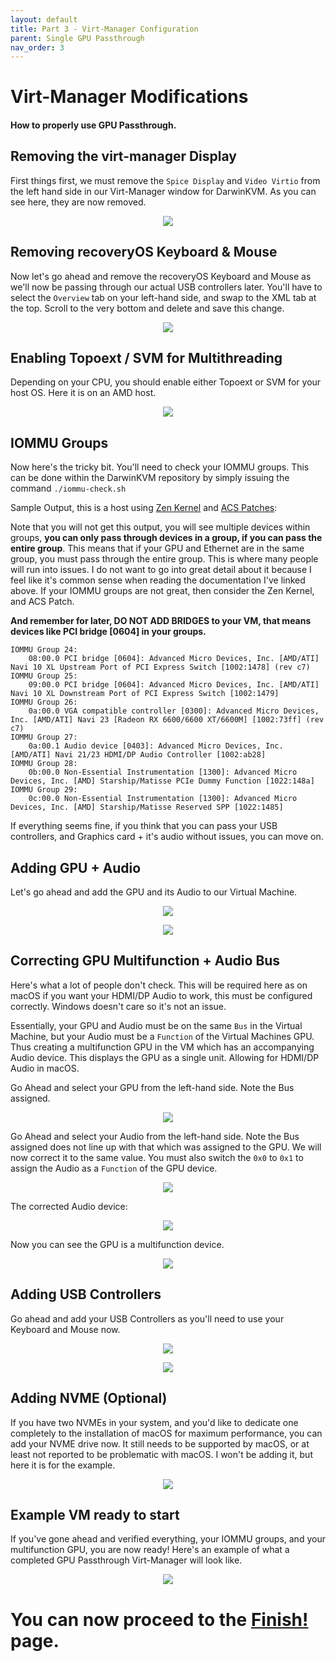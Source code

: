 ```yaml
---
layout: default
title: Part 3 - Virt-Manager Configuration
parent: Single GPU Passthrough
nav_order: 3
---
```


# Virt-Manager Modifications
#### How to properly use GPU Passthrough.

## Removing the virt-manager Display

First things first, we must remove the ``Spice Display`` and ``Video Virtio`` from the left hand side in our Virt-Manager window for DarwinKVM. As you can see here, they are now removed.

<p align="center">
  <img src="../../assets/VManGPUPassthroughRemoveVirtIODisplay.png">
</p>

## Removing recoveryOS Keyboard & Mouse

Now let's go ahead and remove the recoveryOS Keyboard and Mouse as we'll now be passing through our actual USB controllers later. You'll have to select the ``Overview`` tab on your left-hand side, and swap to the XML tab at the top. Scroll to the very bottom and delete and save this change.

<p align="center">
  <img src="../../assets/VManGPUPassthroughRemoveRecoveryKBM.png">
</p>

## Enabling Topoext / SVM for Multithreading

Depending on your CPU, you should enable either Topoext or SVM for your host OS. Here it is on an AMD host.

<p align="center">
  <img src="../../assets/VManGPUPassthroughAddMultithreading.png">
</p>

## IOMMU Groups

Now here's the tricky bit. You'll need to check your IOMMU groups. This can be done within the DarwinKVM repository by simply issuing the command ``./iommu-check.sh``

Sample Output, this is a host using [Zen Kernel](https://github.com/zen-kernel/zen-kernel) and [ACS Patches](https://wiki.archlinux.org/title/PCI_passthrough_via_OVMF#Bypassing_the_IOMMU_groups_(ACS_override_patch)):

Note that you will not get this output, you will see multiple devices within groups, <b>you can only pass through devices in a group, if you can pass the entire group</b>. This means that if your GPU and Ethernet are in the same group, you must pass through the entire group. This is where many people will run into issues. I do not want to go into great detail about it because I feel like it's common sense when reading the documentation I've linked above. If your IOMMU groups are not great, then consider the Zen Kernel, and ACS Patch.

<b>And remember for later, DO NOT ADD BRIDGES to your VM, that means devices like PCI bridge [0604] in your groups. </b>

```
IOMMU Group 24:
	08:00.0 PCI bridge [0604]: Advanced Micro Devices, Inc. [AMD/ATI] Navi 10 XL Upstream Port of PCI Express Switch [1002:1478] (rev c7)
IOMMU Group 25:
	09:00.0 PCI bridge [0604]: Advanced Micro Devices, Inc. [AMD/ATI] Navi 10 XL Downstream Port of PCI Express Switch [1002:1479]
IOMMU Group 26:
	0a:00.0 VGA compatible controller [0300]: Advanced Micro Devices, Inc. [AMD/ATI] Navi 23 [Radeon RX 6600/6600 XT/6600M] [1002:73ff] (rev c7)
IOMMU Group 27:
	0a:00.1 Audio device [0403]: Advanced Micro Devices, Inc. [AMD/ATI] Navi 21/23 HDMI/DP Audio Controller [1002:ab28]
IOMMU Group 28:
	0b:00.0 Non-Essential Instrumentation [1300]: Advanced Micro Devices, Inc. [AMD] Starship/Matisse PCIe Dummy Function [1022:148a]
IOMMU Group 29:
	0c:00.0 Non-Essential Instrumentation [1300]: Advanced Micro Devices, Inc. [AMD] Starship/Matisse Reserved SPP [1022:1485]
```

If everything seems fine, if you think that you can pass your USB controllers, and Graphics card + it's audio without issues, you can move on.

## Adding GPU + Audio

Let's go ahead and add the GPU and its Audio to our Virtual Machine.

<p align="center">
  <img src="../../assets/VManGPUPassthroughAddGPU.png">
</p>

<p align="center">
  <img src="../../assets/VManGPUPassthroughAddGPUAudio.png">
</p>

## Correcting GPU Multifunction + Audio Bus

Here's what a lot of people don't check. This will be required here as on macOS if you want your HDMI/DP Audio to work, this must be configured correctly. Windows doesn't care so it's not an issue.

Essentially, your GPU and Audio must be on the same ``Bus`` in the Virtual Machine, but your Audio must be a ``Function`` of the Virtual Machines GPU. Thus creating a multifunction GPU in the VM which has an accompanying Audio device. This displays the GPU as a single unit. Allowing for HDMI/DP Audio in macOS.


Go Ahead and select your GPU from the left-hand side. Note the Bus assigned.

<p align="center">
  <img src="../../assets/VManGPUPassthroughFindGPUBus.png">
</p>

Go Ahead and select your Audio from the left-hand side. Note the Bus assigned does not line up with that which was assigned to the GPU. We will now correct it to the same value. You must also switch the ``0x0`` to ``0x1`` to assign the Audio as a ``Function`` of the GPU device.

<p align="center">
  <img src="../../assets/VManGPUPassthroughCorrectAudioBusBefore.png">
</p>

The corrected Audio device:

<p align="center">
  <img src="../../assets/VManGPUPassthroughCorrectAudioBusAfter.png">
</p>

Now you can see the GPU is a multifunction device.

<p align="center">
  <img src="../../assets/VManGPUPassthroughCorrectedGPUMultifunction.png">
</p>

## Adding USB Controllers

Go ahead and add your USB Controllers as you'll need to use your Keyboard and Mouse now.

<p align="center">
  <img src="../../assets/VManGPUPassthroughAddUSBController1.png">
</p>

<p align="center">
  <img src="../../assets/VManGPUPassthroughAddUSBController2.png">
</p>

## Adding NVME (Optional)

If you have two NVMEs in your system, and you'd like to dedicate one completely to the installation of macOS for maximum performance, you can add your NVME drive now. It still needs to be supported by macOS, or at least not reported to be problematic with macOS. I won't be adding it, but here it is for the example.

<p align="center">
  <img src="../../assets/VManGPUPassthroughAddNVME.png">
</p>

## Example VM ready to start

If you've gone ahead and verified everything, your IOMMU groups, and your multifunction GPU, you are now ready! Here's an example of what a completed GPU Passthrough Virt-Manager will look like.

<p align="center">
  <img src="../../assets/VManGPUPassthroughCompletedExample.png">
</p>

<h1>You can now proceed to the <a href="../09-Finish.html">Finish!</a> page.</h1>